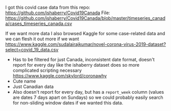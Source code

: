 I got this covid case data from this repo: https://github.com/ishaberry/Covid19Canada
File: https://github.com/ishaberry/Covid19Canada/blob/master/timeseries_canada/cases_timeseries_canada.csv



If we want more data I also browsed Kaggle for some case-related data and we can flesh it out more if we want 
https://www.kaggle.com/sudalairajkumar/novel-corona-virus-2019-dataset?select=covid_19_data.csv
- Has to be filtered for just Canada, inconsistent date format, doesn't report for every day like the ishaberry dataset does so more complicated scripting necessary 
https://www.kaggle.com/skylord/coronawhy
- Cute name
- Just Canadian data
- Also doesn't report for every day, but has a `report_week` column (values are dates 7 days apart on Sundays) so we could probably easily search for non-sliding window dates if we wanted this data. 

